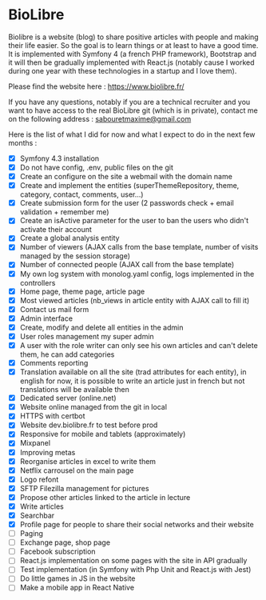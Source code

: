 # BioLibre

Biolibre is a website (blog) to share positive articles with people and making their life easier. So the goal is to learn things or at least to have a good time. It is implemented with Symfony 4 (a french PHP framework), Bootstrap and it will then be gradually implemented with React.js (notably cause I worked during one year with these technologies in a startup and I love them).

Please find the website here : https://www.biolibre.fr/

If you have any questions, notably if you are a technical recruiter and you want to have access to the real BioLibre git (which is in private), contact me on the following address : sabouretmaxime@gmail.com

Here is the list of what I did for now and what I expect to do in the next few months :

- [x] Symfony 4.3 installation
- [x] Do not have config, .env, public files on the git
- [x] Create an configure on the site a webmail with the domain name
- [x] Create and implement the entities (superThemeRepository, theme, category, contact, comments, user...)
- [x] Create submission form for the user (2 passwords check + email validation + remember me)
- [x] Create an isActive parameter for the user to ban the users who didn't activate their account
- [x] Create a global analysis entity
- [x] Number of viewers (AJAX calls from the base template, number of visits managed by the session storage)
- [x] Number of connected people (AJAX call from the base template)
- [x] My own log system with monolog.yaml config, logs implemented in the controllers
- [x] Home page, theme page, article page
- [x] Most viewed articles (nb_views in article entity with AJAX call to fill it)
- [x] Contact us mail form
- [x] Admin interface
- [x] Create, modify and delete all entities in the admin
- [x] User roles management my super admin
- [x] A user with the role writer can only see his own articles and can't delete them, he can add categories
- [x] Comments reporting
- [x] Translation available on all the site (trad attributes for each entity), in english for now, it is possible to write an article just in french but not translations will be available then
- [x] Dedicated server (online.net)
- [x] Website online managed from the git in local
- [x] HTTPS with certbot
- [x] Website dev.biolibre.fr to test before prod
- [x] Responsive for mobile and tablets (approximately)
- [x] Mixpanel
- [x] Improving metas
- [x] Reorganise articles in excel to write them
- [x] Netflix carrousel on the main page
- [x] Logo refont
- [x] SFTP Filezilla management for pictures
- [x] Propose other articles linked to the article in lecture
- [x] Write articles
- [x] Searchbar
- [x] Profile page for people to share their social networks and their website
- [ ] Paging
- [ ] Exchange page, shop page
- [ ] Facebook subscription
- [ ] React.js implementation on some pages with the site in API gradually
- [ ] Test implementation (in Symfony with Php Unit and React.js with Jest)
- [ ] Do little games in JS in the website
- [ ] Make a mobile app in React Native
